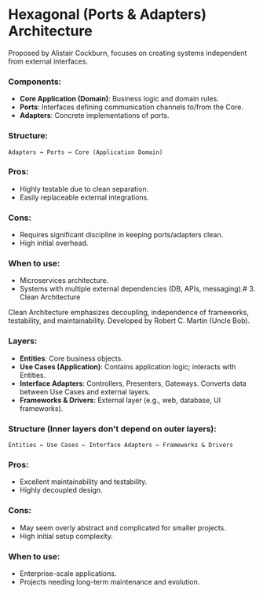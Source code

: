 
# Hexagonal (Ports & Adapters) Architecture

Proposed by Alistair Cockburn, focuses on creating systems independent from external interfaces.

### Components:

- **Core Application (Domain)**: Business logic and domain rules.
- **Ports**: Interfaces defining communication channels to/from the Core.
- **Adapters**: Concrete implementations of ports.

### Structure:

```
Adapters ↔ Ports ↔ Core (Application Domain)
```

### Pros:

- Highly testable due to clean separation.
- Easily replaceable external integrations.

### Cons:

- Requires significant discipline in keeping ports/adapters clean.
- High initial overhead.

### When to use:

- Microservices architecture.
- Systems with multiple external dependencies (DB, APIs, messaging).# 3. Clean Architecture

Clean Architecture emphasizes decoupling, independence of frameworks, testability, and maintainability. Developed by Robert C. Martin (Uncle Bob).

### Layers:

- **Entities**: Core business objects.
- **Use Cases (Application)**: Contains application logic; interacts with Entities.
- **Interface Adapters**: Controllers, Presenters, Gateways. Converts data between Use Cases and external layers.
- **Frameworks & Drivers**: External layer (e.g., web, database, UI frameworks).

### Structure (Inner layers don't depend on outer layers):

```
Entities ← Use Cases ← Interface Adapters ← Frameworks & Drivers
```

### Pros:

- Excellent maintainability and testability.
- Highly decoupled design.

### Cons:

- May seem overly abstract and complicated for smaller projects.
- High initial setup complexity.

### When to use:

- Enterprise-scale applications.
- Projects needing long-term maintenance and evolution.
